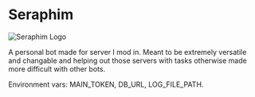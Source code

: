 # Seraphim

![Seraphim Logo](https://cdn.discordapp.com/avatars/700857077672706120/3436b2471afc77f3fdf6579ddd32deec.png?size=256)

A personal bot made for server I mod in. Meant to be extremely versatile and changable and helping out those servers with tasks otherwise made more difficult with other bots.

Environment vars: MAIN_TOKEN, DB_URL, LOG_FILE_PATH.
